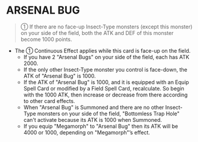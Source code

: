 
# ARSENAL BUG  
> ① If there are no face-up Insect-Type monsters (except this monster) on your side of the field, both the ATK and DEF of this monster become 1000 points.

*   The ① Continuous Effect applies while this card is face-up on the field.
    *   If you have 2 "Arsenal Bugs" on your side of the field, each has ATK 2000.
    *   If the only other Insect-Type monster you control is face-down, the ATK of "Arsenal Bug" is 1000.
    *   If the ATK of "Arsenal Bug" is 1000, and it is equipped with an Equip Spell Card or modified by a Field Spell Card, recalculate. So begin with the 1000 ATK, then increase or decrease from there according to other card effects.
    *   When "Arsenal Bug" is Summoned and there are no other Insect-Type monsters on your side of the field, "Bottomless Trap Hole" can't activate because its ATK is 1000 when Summoned.
    *   If you equip "Megamorph" to "Arsenal Bug" then its ATK will be 4000 or 1000, depending on "Megamorph"’s effect.

  